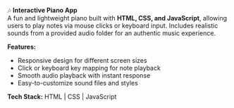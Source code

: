 🎶 **Interactive Piano App**  
A fun and lightweight piano built with **HTML, CSS, and JavaScript**, allowing users to play notes via mouse clicks or keyboard input. Includes realistic sounds from a provided audio folder for an authentic music experience.

**Features:**
- Responsive design for different screen sizes  
- Click or keyboard key mapping for note playback  
- Smooth audio playback with instant response  
- Easy-to-customize sound files and styles  

**Tech Stack:** HTML | CSS | JavaScript


